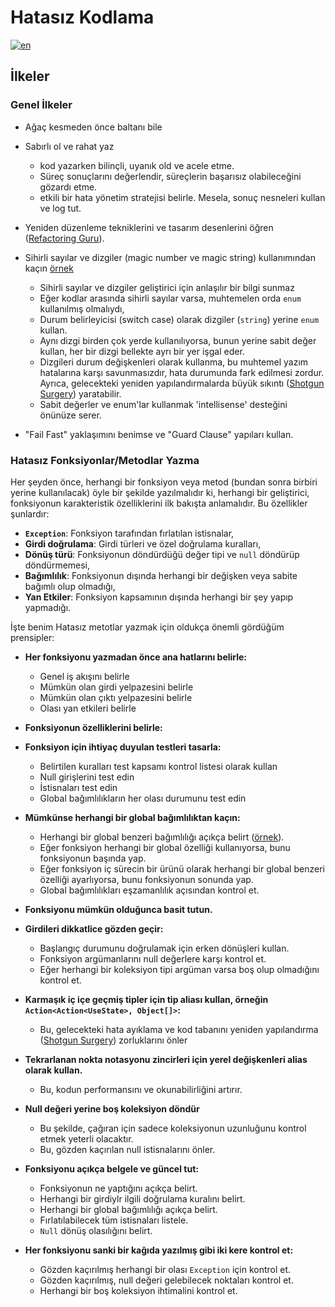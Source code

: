 # Hatasız Kodlama
[![en](https://img.shields.io/badge/lang-en-red.svg)](BUG-FREE-CODING.md)

## İlkeler

### Genel İlkeler

- Ağaç kesmeden önce baltanı bile
  
- Sabırlı ol ve rahat yaz
  
  - kod yazarken bilinçli, uyanık old ve acele etme.
  - Süreç sonuçlarını değerlendir, süreçlerin başarısız olabileceğini gözardı etme.
  - etkili bir hata yönetim stratejisi belirle. Mesela, sonuç nesneleri kullan ve log tut.

- Yeniden düzenleme tekniklerini ve tasarım desenlerini öğren ([Refactoring Guru](https://refactoring.guru/refactoring)).
  
- Sihirli sayılar ve dizgiler (magic number ve magic string) kullanımından kaçın [örnek](BUG-FREE-CODING.md#1-avoid-megic-literals)
  
  - Sihirli sayılar ve dizgiler geliştirici için anlaşılır bir bilgi sunmaz
  - Eğer kodlar arasında sihirli sayılar varsa, muhtemelen orda `enum` kullanılmış olmalıydı,
  - Durum belirleyicisi (switch case) olarak dizgiler (`string`) yerine `enum` kullan.
  - Aynı dizgi birden çok yerde kullanılıyorsa, bunun yerine sabit değer kullan, her bir dizgi bellekte ayrı bir yer işgal eder.
  - Dizgileri durum değişkenleri olarak kullanma, bu muhtemel yazım hatalarına karşı savunmasızdır, hata durumunda fark edilmesi zordur. Ayrıca, gelecekteki yeniden yapılandırmalarda büyük sıkıntı ([Shotgun Surgery](https://refactoring.guru/smells/shotgun-surgery))  yaratabilir.
  - Sabit değerler ve enum'lar kullanmak 'intellisense' desteğini önünüze serer.

- "Fail Fast" yaklaşımını benimse ve "Guard Clause" yapıları kullan. 

### Hatasız Fonksiyonlar/Metodlar Yazma 

Her şeyden önce, herhangi bir fonksiyon veya metod (bundan sonra birbiri yerine kullanılacak) öyle bir şekilde yazılmalıdır ki, herhangi bir geliştirici, fonksiyonun karakteristik özelliklerini ilk bakışta anlamalıdır. Bu özellikler şunlardır:

- **`Exception`**: Fonksiyon tarafından fırlatılan istisnalar,
- **Girdi doğrulama**: Girdi türleri ve özel doğrulama kuralları,
- **Dönüş türü**: Fonksiyonun döndürdüğü değer tipi ve `null` döndürüp döndürmemesi,
- **Bağımlılık**: Fonksiyonun dışında herhangi bir değişken veya sabite bağımlı olup olmadığı,
- **Yan Etkiler**: Fonksiyon kapsamının dışında herhangi bir şey yapıp yapmadığı.

İşte benim Hatasız metotlar yazmak için oldukça önemli gördüğüm prensipler:

- **Her fonksiyonu yazmadan önce ana hatlarını belirle:**

  - Genel iş akışını belirle
  - Mümkün olan girdi yelpazesini belirle
  - Mümkün olan çıktı yelpazesini belirle
  - Olası yan etkileri belirle

- **Fonksiyonun özelliklerini belirle:**

- **Fonksiyon için ihtiyaç duyulan testleri tasarla:**
  
  - Belirtilen kuralları test kapsamı kontrol listesi olarak kullan
  - Null girişlerini test edin
  - İstisnaları test edin
  - Global bağımlılıkların her olası durumunu test edin
  
- **Mümkünse herhangi bir global bağımlılıktan kaçın:**
  
  - Herhangi bir global benzeri bağımlılığı açıkça belirt ([örnek](BUG-FREE-CODING.md#2-document-side-effects)).
  - Eğer fonksiyon herhangi bir global özelliği kullanıyorsa, bunu fonksiyonun başında yap.
  - Eğer fonksiyon iç sürecin bir ürünü olarak herhangi bir global benzeri özelliği ayarlıyorsa, bunu fonksiyonun sonunda yap.
  - Global bağımlılıkları eşzamanlılık açısından kontrol et.
    
- **Fonksiyonu mümkün olduğunca basit tutun.**
  
- **Girdileri dikkatlice gözden geçir:**
  
  - Başlangıç durumunu doğrulamak için erken dönüşleri kullan.
  - Fonksiyon argümanlarını null değerlere karşı kontrol et.
  - Eğer herhangi bir koleksiyon tipi argüman varsa boş olup olmadığını kontrol et.
  
- **Karmaşık iç içe geçmiş tipler için tip aliası kullan, örneğin `Action<Action<UseState>, Object[]>`:**
  
  - Bu, gelecekteki hata ayıklama ve kod tabanını yeniden yapılandırma ([Shotgun Surgery](https://refactoring.guru/smells/shotgun-surgery)) zorluklarını önler

- **Tekrarlanan nokta notasyonu zincirleri için yerel değişkenleri alias olarak kullan.**

  - Bu, kodun performansını ve okunabilirliğini artırır.
 
- **Null değeri yerine boş koleksiyon döndür**
  
  - Bu şekilde, çağıran için sadece koleksiyonun uzunluğunu kontrol etmek yeterli olacaktır.
  - Bu, gözden kaçırılan null istisnalarını önler.

- **Fonksiyonu açıkça belgele ve güncel tut:**
  
  - Fonksiyonun ne yaptığını açıkça belirt.
  - Herhangi bir girdiylr ilgili doğrulama kuralını belirt.
  - Herhangi bir global bağımlılığı açıkça belirt.
  - Fırlatılabilecek tüm istisnaları listele.
  - `Null` dönüş olasılığını belirt.
    
- **Her fonksiyonu sanki bir kağıda yazılmış gibi iki kere kontrol et:**
  
  - Gözden kaçırılmış herhangi bir olası `Exception` için kontrol et.
  - Gözden kaçırılmış, null değeri gelebilecek noktaları kontrol et.
  - Herhangi bir boş koleksiyon ihtimalini kontrol et.
